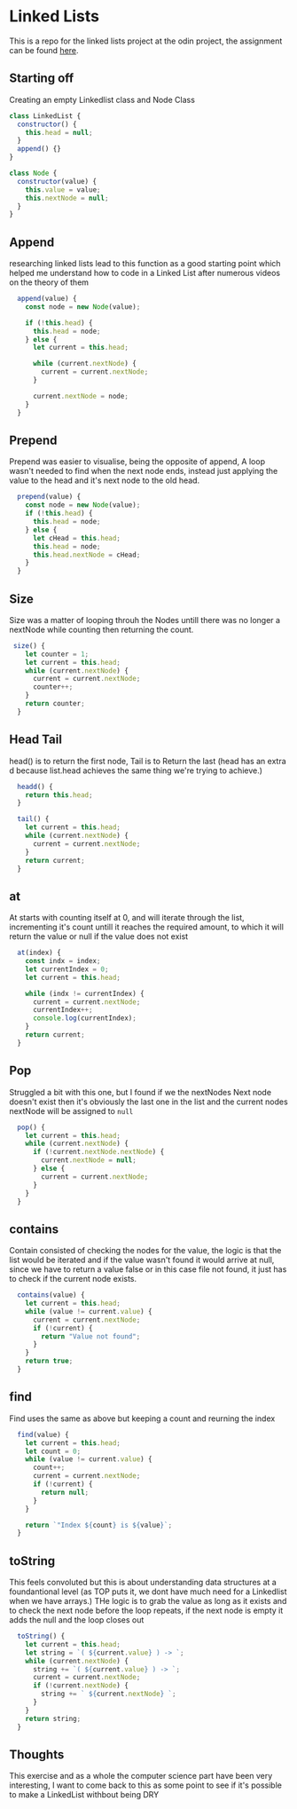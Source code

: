 # Linked Lists

This is a repo for the linked lists project at the odin project, the assignment can be found [here](https://www.theodinproject.com/lessons/javascript-linked-lists).

## Starting off

Creating an empty Linkedlist class and Node Class

```js
class LinkedList {
  constructor() {
    this.head = null;
  }
  append() {}
}

class Node {
  constructor(value) {
    this.value = value;
    this.nextNode = null;
  }
}
```

## Append

researching linked lists lead to this function as a good starting point which helped me understand how to code in a Linked List after numerous videos on the theory of them

```js
  append(value) {
    const node = new Node(value);

    if (!this.head) {
      this.head = node;
    } else {
      let current = this.head;

      while (current.nextNode) {
        current = current.nextNode;
      }

      current.nextNode = node;
    }
  }
```

## Prepend

Prepend was easier to visualise, being the opposite of append, A loop wasn't needed to find when the next node ends, instead just applying the value to the head and it's next node to the old head.

```js
  prepend(value) {
    const node = new Node(value);
    if (!this.head) {
      this.head = node;
    } else {
      let cHead = this.head;
      this.head = node;
      this.head.nextNode = cHead;
    }
  }
```

## Size

Size was a matter of looping throuh the Nodes untill there was no longer a nextNode while counting then returning the count.

```js
 size() {
    let counter = 1;
    let current = this.head;
    while (current.nextNode) {
      current = current.nextNode;
      counter++;
    }
    return counter;
  }
```

## Head Tail

head() is to return the first node, Tail is to Return the last (head has an extra d because list.head achieves the same thing we're trying to achieve.)

```js
  headd() {
    return this.head;
  }

  tail() {
    let current = this.head;
    while (current.nextNode) {
      current = current.nextNode;
    }
    return current;
  }
```

## at

At starts with counting itself at 0, and will iterate through the list, incrementing it's count untill it reaches the required amount, to which it will return the value or null if the value does not exist

```js
  at(index) {
    const indx = index;
    let currentIndex = 0;
    let current = this.head;

    while (indx != currentIndex) {
      current = current.nextNode;
      currentIndex++;
      console.log(currentIndex);
    }
    return current;
  }
```

## Pop

Struggled a bit with this one, but I found if we the nextNodes Next node doesn't exist then it's obviously the last one in the list and the current nodes nextNode will be assigned to `null`

```js
  pop() {
    let current = this.head;
    while (current.nextNode) {
      if (!current.nextNode.nextNode) {
        current.nextNode = null;
      } else {
        current = current.nextNode;
      }
    }
  }
```

## contains

Contain consisted of checking the nodes for the value, the logic is that the list would be iterated and if the value wasn't found it would arrive at null, since we have to return a value false or in this case file not found, it just has to check if the current node exists.

```js
  contains(value) {
    let current = this.head;
    while (value != current.value) {
      current = current.nextNode;
      if (!current) {
        return "Value not found";
      }
    }
    return true;
  }
```

## find

Find uses the same as above but keeping a count and reurning the index

```js
  find(value) {
    let current = this.head;
    let count = 0;
    while (value != current.value) {
      count++;
      current = current.nextNode;
      if (!current) {
        return null;
      }
    }

    return `"Index ${count} is ${value}`;
  }
```

## toString

This feels convoluted but this is about understanding data structures at a foundantional level (as TOP puts it, we dont have much need for a Linkedlist when we have arrays.) THe logic is to grab the value as long as it exists and to check the next node before the loop repeats, if the next node is empty it adds the null and the loop closes out

```js
  toString() {
    let current = this.head;
    let string = `( ${current.value} ) -> `;
    while (current.nextNode) {
      string += `( ${current.value} ) -> `;
      current = current.nextNode;
      if (!current.nextNode) {
        string += ` ${current.nextNode} `;
      }
    }
    return string;
  }
```

## Thoughts

This exercise and as a whole the computer science part have been very interesting, I want to come back to this as some point to see if it's possible to make a LinkedList withbout being DRY
